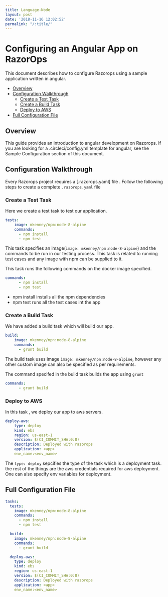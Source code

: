 ```yaml
---
title: Language-Node
layout: post
date: '2018-11-16 12:02:52'
permalink: "/:title/"
---
```


# Configuring an Angular App on RazorOps

This document describes how to configure Razorops using a sample application written in angular.

- [Overview](#overview)
- [Configuration Walkthrough](#configuration-walkthrough)
  - [Create a Test Task](#create-a-test-task)
  - [Create a Build Task](#create-a-build-task)
  - [Deploy to AWS](#deploy-to-aws)
- [Full Configuration File](#full-configuration-file)

## Overview

This guide provides an introduction to angular development on Razorops. If you are looking for a .circleci/config.yml template for angular, see the Sample Configuration section of this document.

## Configuration Walkthrough

Every Razorops project requires a [.razorops.yaml] file .
Follow the following steps to create a complete `.razorops.yaml` file

### Create a Test Task

Here we create a test task to test our application.

```YAML
tests:
    image: mkenney/npm:node-8-alpine
    commands:
      - npm install
      - npm test
```

This task specifies an image(`image: mkenney/npm:node-8-alpine`) and the commands to be run in our testing process.
This task is related to running test cases and any image with npm can be supplied to it.

This task runs the following commands on the docker image specified.

```YAML
commands:
      - npm install
      - npm test
```

- npm install installs all the npm dependencies
- npm test runs all the test cases int the app

### Create a Build Task

We have added a build task which will build our app.

```YAML
build:
    image: mkenney/npn:node-8-alpine
    commands:
      - grunt build
```

The build task uses image  `image: mkenney/npn:node-8-alpine`, however any other custom image can also be specified as per requirements.

The command specifed in the build task builds the app using `grunt`

```YAML
commands:
      - grunt build
```

### Deploy to AWS

In this task , we deploy our app to aws servers.

```YAML
deploy-aws:
    type: deploy
    kind: ebs
    region: us-east-1
    version: $(CI_COMMIT_SHA:0:8)
    description: Deployed with razorops
    application: <app>
    env_name:<env_name>
```

The `type: deploy` sepcifies the type of the task which is a deployment task.
the rest of the things are the aws credentials required for aws deployment.
One can also specify env variables for deployment.

## Full Configuration File

```YAML
tasks:
  tests:
    image: mkenney/npm:node-8-alpine
    commands:
      - npm install
      - npm test

  build:
    image: mkenney/npn:node-8-alpine
    commands:
      - grunt build

  deploy-aws:
    type: deploy
    kind: ebs
    region: us-east-1
    version: $(CI_COMMIT_SHA:0:8)
    description: Deployed with razorops
    application: <app>
    env_name:<env_name>

```
